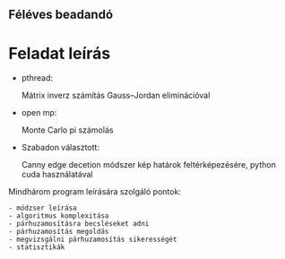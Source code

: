 ## Féléves beadandó

# Feladat leírás
- pthread:

	Mátrix inverz számítás Gauss–Jordan eliminációval

- open mp:

	Monte Carlo pi számolás

- Szabadon választott:

	Canny edge decetion módszer kép határok feltérképezésére, python cuda használatával
	
Mindhárom program leírására szolgáló pontok:

	- módzser leírása
	- algoritmus komplexitása
	- párhuzamosításra becsléseket adni
	- párhuzamosítás megoldás
	- megvizsgálni párhuzamosítás sikerességét
	- statisztikák
